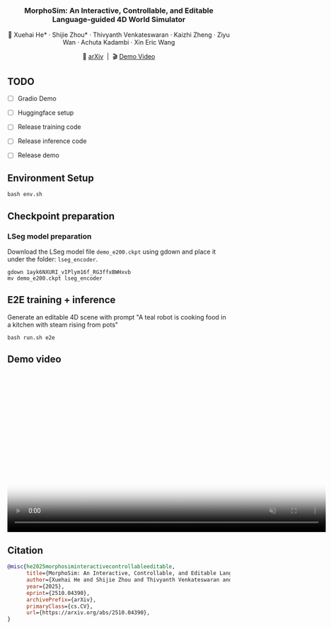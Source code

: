 
<div align="center">

<h3>MorphoSim: An Interactive, Controllable, and Editable Language-guided 4D World Simulator</h3>

👤 Xuehai He* · Shijie Zhou* · Thivyanth Venkateswaran · Kaizhi Zheng · Ziyu Wan · Achuta Kadambi · Xin Eric Wang

🔗 <a href="https://arxiv.org/abs/2510.04390">arXiv</a> &nbsp;|&nbsp; 🎬 <a href="#MorphoSim.mp4">Demo Video</a>

</div>


## TODO
- [ ] Gradio Demo
- [ ] Huggingface setup
- [ ] Release training code
- [ ] Release inference code
- [ ] Release demo


## Environment Setup
```
bash env.sh
```

## Checkpoint preparation
### LSeg model preparation
Download the LSeg model file `demo_e200.ckpt` using gdown and place it under the folder: `lseg_encoder`.
```
gdown 1ayk6NXURI_vIPlym16f_RG3ffxBWHxvb
mv demo_e200.ckpt lseg_encoder
```

## E2E training + inference

Generate an editable 4D scene with prompt "A teal robot is cooking food in a kitchen with steam rising from pots"
```
bash run.sh e2e
```

## Demo video

<video controls width="720" muted playsinline poster="morphosim_thumbnail.jpg">
  <source src="MorphoSim.mp4" type="video/mp4">
  <a href="MorphoSim.mp4">direct link</a>.
</video>


## Citation
```bibtex
@misc{he2025morphosiminteractivecontrollableeditable,
      title={MorphoSim: An Interactive, Controllable, and Editable Language-guided 4D World Simulator}, 
      author={Xuehai He and Shijie Zhou and Thivyanth Venkateswaran and Kaizhi Zheng and Ziyu Wan and Achuta Kadambi and Xin Eric Wang},
      year={2025},
      eprint={2510.04390},
      archivePrefix={arXiv},
      primaryClass={cs.CV},
      url={https://arxiv.org/abs/2510.04390}, 
}
```
